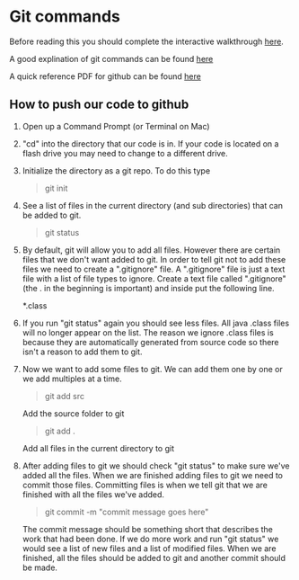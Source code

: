# Git commands

Before reading this you should complete the interactive walkthrough [here](https://try.github.io/levels/1/challenges/1).

A good explination of git commands can be found [here](http://gitref.org/)

A quick reference PDF for github can be found [here](https://training.github.com/kit/downloads/github-git-cheat-sheet.pdf)

## How to push our code to github

1. Open up a Command Prompt (or Terminal on Mac)

2. "cd" into the directory that our code is in. If your code is located on a flash drive you may need to change to a different drive.

3. Initialize the directory as a git repo. To do this type 

    > git init

4. See a list of files in the current directory (and sub directories) that can be added to git.

    > git status

5. By default, git will allow you to add all files. However there are certain files that we don't want added to git. In order to tell git not to add these files we need to create a ".gitignore" file. A ".gitignore" file is just a text file with a list of file types to ignore. Create a text file called ".gitignore" (the . in the beginning is important) and inside put the following line.

    *.class
    
6. If you run "git status" again you should see less files. All java .class files will no longer appear on the list. The reason we ignore .class files is because they are automatically generated from source code so there isn't a reason to add them to git.

7. Now we want to add some files to git. We can add them one by one or we add multiples at a time. 

    > git add src

    Add the source folder to git

    > git add .

    Add all files in the current directory to git

8. After adding files to git we should check "git status" to make sure we've added all the files. When we are finished adding files to git we need to commit those files. Committing files is when we tell git that we are finished with all the files we've added.  

    > git commit -m "commit message goes here"

    The commit message should be something short that describes the work that had been done. If we do more work and run "git status" we would see a list of new files and a list of modified files. When we are finished, all the files should be added to git and another commit should be made.